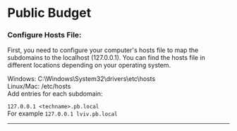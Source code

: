 # Public Budget

### Configure Hosts File: <br>

First, you need to configure your computer's hosts file to map the subdomains to the localhost (127.0.0.1). You can find the hosts file in different locations depending on your operating system.

Windows: C:\Windows\System32\drivers\etc\hosts <br>
Linux/Mac: /etc/hosts <br>
Add entries for each subdomain:

`127.0.0.1 <techname>.pb.local` <br>
For example `127.0.0.1 lviv.pb.local`

--------------------------------




